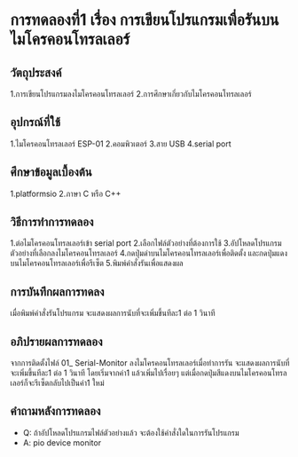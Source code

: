 # การทดลองที่1 เรื่อง การเขียนโปรแกรมเพื่อรันบนไมโครคอนโทรล​เลอร์
## วัตถุประสงค์
1.การเขียนโปรแกรม​ลงไมโครคอนโทรล​เลอร์
2.การศึกษาเกี่ยวกับไมโครคอนโทรล​เลอร์
## อุปกรณ์​ที่ใช้
1.ไมโครคอนโทรล​เลอร์ ESP-01
2.คอมพิวเตอร์
3.สาย USB
4.serial port
## ศึกษาข้อมูลเบื้องต้น
1.platformsio 
2.ภาษา C หรือ C++
## วิธีการทำการทดลอง
1.ต่อไมโครคอนโทรล​เลอร์เข้า serial port
2.เลือกไฟล์ตัวอย่างที่ต้องการใช้
3.อัปโหลดโปรแกรมตัวอย่างที่เลือกลงไมโครคอนโทรล​เลอร์
4.กดปุ่มดำบนไมโครคอนโทรล​เลอร์เพื่อติดตั้ง และกดปุ่มแดงบนไมโครคอนโทรล​เลอร์เพื่อรีเซ็ต
5.พิมพ์คำสั่งรันเพื่อแสดงผล
## การบันทึกผลการทดลง
เมื่อพิมพ์คำสั่งรันโปรแกรม จะแสดงผลการนับที่จะเพิ่มขึ้นทีละ1 ต่อ 1 วินาที
## อภิปรายผลการทดลอง
จากการติดตั้งไฟล์ 01_ Serial-Monitor ลงไมโครคอนโทรลเลอร์เมื่อทำการรัน จะแสดงผลการนับที่จะเพิ่มขึ้นทีละ1 ต่อ 1 วินาที โดยเริ่มจากค่า1 แล้วเพิ่มไปเรื่อยๆ แต่เมื่อกดปุ่มสีแดงบนไมโครคอนโทรล​เลอร์ก็จะรีเซ็ตกลับไปเป็นค่า1 ใหม่
## คำถามหลังการทดลอง
* Q: ถ้าอัปโหลดโปรแกรมไฟล์ตัวอย่างแล้ว จะต้องใช้คำสั่งใดในการรันโปรแกรม
* A: pio device monitor


